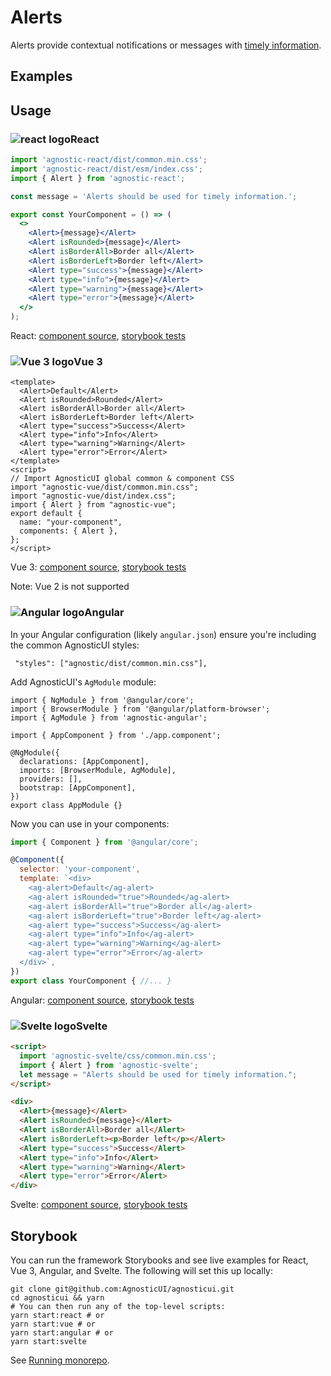 # Alerts

Alerts provide contextual notifications or messages with [timely information](https://www.w3.org/TR/wai-aria-practices/#alert).

<div class="mbe24"></div>

## Examples

<AlertExamples />

<script>
import AlertExamples from '../../components/AlertExamples.vue'
import { Alert } from "agnostic-vue";

export default {
  components: { Alert, AlertExamples }
}
</script>

## Usage

<div class="flex">
  <h3 id="react" tabindex="-1">
    <img src="/images/React-icon.svg" alt="react logo">React
  </h3>
</div>

```jsx
import 'agnostic-react/dist/common.min.css';
import 'agnostic-react/dist/esm/index.css';
import { Alert } from 'agnostic-react';

const message = 'Alerts should be used for timely information.';

export const YourComponent = () => (
  <>
    <Alert>{message}</Alert>
    <Alert isRounded>{message}</Alert>
    <Alert isBorderAll>Border all</Alert>
    <Alert isBorderLeft>Border left</Alert>
    <Alert type="success">{message}</Alert>
    <Alert type="info">{message}</Alert>
    <Alert type="warning">{message}</Alert>
    <Alert type="error">{message}</Alert>
  </>
);
```

React: [component source](https://github.com/AgnosticUI/agnosticui/blob/master/agnostic-react/src/Alert.tsx), [storybook tests](https://github.com/AgnosticUI/agnosticui/blob/master/agnostic-react/src/stories/Alert.stories.tsx)

<div class="mbe32"></div>

<div class="flex">
  <h3 id="vue-3" tabindex="-1">
    <img src="/images/Vue-icon.svg" alt="Vue 3 logo">Vue 3
  </h3>
</div>


```vue
<template>
  <Alert>Default</Alert>
  <Alert isRounded>Rounded</Alert>
  <Alert isBorderAll>Border all</Alert>
  <Alert isBorderLeft>Border left</Alert>
  <Alert type="success">Success</Alert>
  <Alert type="info">Info</Alert>
  <Alert type="warning">Warning</Alert>
  <Alert type="error">Error</Alert>
</template>
<script>
// Import AgnosticUI global common & component CSS
import "agnostic-vue/dist/common.min.css";
import "agnostic-vue/dist/index.css";
import { Alert } from "agnostic-vue";
export default {
  name: "your-component",
  components: { Alert },
};
</script>
```

Vue 3: [component source](https://github.com/AgnosticUI/agnosticui/blob/master/agnostic-vue/src/stories/Alert.vue), [storybook tests](https://github.com/AgnosticUI/agnosticui/blob/master/agnostic-vue/src/stories/Alert.stories.js)


<div class="mbe24"></div>

<Alert type="warning">Note: Vue 2 is not supported</Alert>

<div class="mbe32"></div>

<div class="flex">
  <h3 id="angular" tabindex="-1">
    <img src="/images/Angular-icon.svg" alt="Angular logo">Angular
  </h3>
</div>

In your Angular configuration (likely `angular.json`) ensure you're including
the common AgnosticUI styles:

<div class="mbe16"></div>

` "styles": ["agnostic/dist/common.min.css"],`

<div class="mbe24"></div>

Add AgnosticUI's `AgModule` module:

```js{3,9}
import { NgModule } from '@angular/core';
import { BrowserModule } from '@angular/platform-browser';
import { AgModule } from 'agnostic-angular';

import { AppComponent } from './app.component';

@NgModule({
  declarations: [AppComponent],
  imports: [BrowserModule, AgModule],
  providers: [],
  bootstrap: [AppComponent],
})
export class AppModule {}
```

Now you can use in your components:

```js
import { Component } from '@angular/core';

@Component({
  selector: 'your-component',
  template: `<div>
    <ag-alert>Default</ag-alert>
    <ag-alert isRounded="true">Rounded</ag-alert>
    <ag-alert isBorderAll="true">Border all</ag-alert>
    <ag-alert isBorderLeft="true">Border left</ag-alert>
    <ag-alert type="success">Success</ag-alert>
    <ag-alert type="info">Info</ag-alert>
    <ag-alert type="warning">Warning</ag-alert>
    <ag-alert type="error">Error</ag-alert>
  </div>`,
})
export class YourComponent { //... }
```

Angular: [component source](https://github.com/AgnosticUI/agnosticui/blob/master/agnostic-angular/libs/ag/src/lib/alert.component.ts), [storybook tests](https://github.com/AgnosticUI/agnosticui/blob/master/agnostic-angular/libs/ag/src/lib/alert.component.stories.ts)

<div class="mbe32"></div>

<div class="flex">
  <h3 id="svelte" tabindex="-1">
    <img src="/images/Svelte-icon.svg" alt="Svelte logo">Svelte
  </h3>
</div>

```html
<script>
  import 'agnostic-svelte/css/common.min.css';
  import { Alert } from 'agnostic-svelte';
  let message = "Alerts should be used for timely information.";
</script>

<div>
  <Alert>{message}</Alert>
  <Alert isRounded>{message}</Alert>
  <Alert isBorderAll>Border all</Alert>
  <Alert isBorderLeft><p>Border left</p></Alert>
  <Alert type="success">Success</Alert>
  <Alert type="info">Info</Alert>
  <Alert type="warning">Warning</Alert>
  <Alert type="error">Error</Alert>
</div>
```

Svelte: [component source](https://github.com/AgnosticUI/agnosticui/blob/master/agnostic-svelte/src/lib/components/Alert/Alert.svelte), [storybook tests](https://github.com/AgnosticUI/agnosticui/blob/master/agnostic-svelte/src/lib/components/Alert/Alert.stories.js)

## Storybook

You can run the framework Storybooks and see live examples for React, Vue 3, Angular, and Svelte. The following will set this up locally:

```shell
git clone git@github.com:AgnosticUI/agnosticui.git
cd agnosticui && yarn
# You can then run any of the top-level scripts:
yarn start:react # or
yarn start:vue # or
yarn start:angular # or
yarn start:svelte
```

See [Running monorepo](https://github.com/AgnosticUI/agnosticui/blob/master/CONTRIBUTING.md#running-monorepo).
